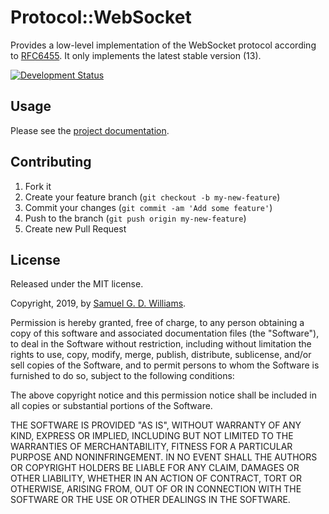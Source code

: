 # Protocol::WebSocket

Provides a low-level implementation of the WebSocket protocol according to [RFC6455](https://tools.ietf.org/html/rfc6455). It only implements the latest stable version (13).

[![Development Status](https://github.com/socketry/protocol-websocket/workflows/Development/badge.svg)](https://github.com/socketry/protocol-websocket/actions?workflow=Development)

## Usage

Please see the [project documentation](https://socketry.github.io/protocol-websocket).

## Contributing

1.  Fork it
2.  Create your feature branch (`git checkout -b my-new-feature`)
3.  Commit your changes (`git commit -am 'Add some feature'`)
4.  Push to the branch (`git push origin my-new-feature`)
5.  Create new Pull Request

## License

Released under the MIT license.

Copyright, 2019, by [Samuel G. D. Williams](https://www.codeotaku.com).

Permission is hereby granted, free of charge, to any person obtaining a copy
of this software and associated documentation files (the "Software"), to deal
in the Software without restriction, including without limitation the rights
to use, copy, modify, merge, publish, distribute, sublicense, and/or sell
copies of the Software, and to permit persons to whom the Software is
furnished to do so, subject to the following conditions:

The above copyright notice and this permission notice shall be included in
all copies or substantial portions of the Software.

THE SOFTWARE IS PROVIDED "AS IS", WITHOUT WARRANTY OF ANY KIND, EXPRESS OR
IMPLIED, INCLUDING BUT NOT LIMITED TO THE WARRANTIES OF MERCHANTABILITY,
FITNESS FOR A PARTICULAR PURPOSE AND NONINFRINGEMENT. IN NO EVENT SHALL THE
AUTHORS OR COPYRIGHT HOLDERS BE LIABLE FOR ANY CLAIM, DAMAGES OR OTHER
LIABILITY, WHETHER IN AN ACTION OF CONTRACT, TORT OR OTHERWISE, ARISING FROM,
OUT OF OR IN CONNECTION WITH THE SOFTWARE OR THE USE OR OTHER DEALINGS IN
THE SOFTWARE.
